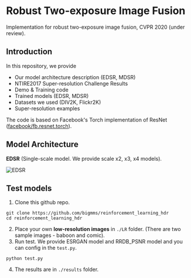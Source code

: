 # Robust Two-exposure Image Fusion
Implementation for robust two-exposure image fusion, CVPR 2020 (under review).

## Introduction
In this repository, we provide
* Our model architecture description (EDSR, MDSR)
* NTIRE2017 Super-resolution Challenge Results
* Demo & Training code
* Trained models (EDSR, MDSR) 
* Datasets we used (DIV2K, Flickr2K)
* Super-resolution examples

The code is based on Facebook's Torch implementation of ResNet ([facebook/fb.resnet.torch](https://github.com/facebook/fb.resnet.torch)). <br>

## Model Architecture
**EDSR** (Single-scale model. We provide scale x2, x3, x4 models).

![EDSR](/figs/EDSR.png)

## Test models
1. Clone this github repo. 
```
git clone https://github.com/bigmms/reinforcement_learning_hdr
cd reinforcement_learning_hdr
```
2. Place your own **low-resolution images** in `./LR` folder. (There are two sample images - baboon and comic).
3. Run test. We provide ESRGAN model and RRDB_PSNR model and you can config in the `test.py`.
```
python test.py
```
4. The results are in `./results` folder.
